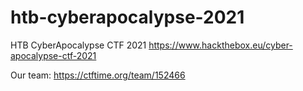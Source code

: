 # htb-cyberapocalypse-2021
HTB CyberApocalypse CTF 2021 https://www.hackthebox.eu/cyber-apocalypse-ctf-2021

Our team:
https://ctftime.org/team/152466

